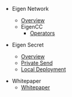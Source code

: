 - Eigen Network
  - [Overview](/README.md)
  - EigenCC
    - [Operators](/docs/operators.md)

- Eigen Secret
  - [Overview](/docs/secret/overview.md)
  - [Private Send](/docs/secret/send.md)
  - [Local Deployment](/docs/secret/deployment.md)
<p hidden>
- User Guide
  - [Login](/docs/usage/Login.md)
  - [Overview](/docs/usage/Overview.md)
  - [Activity](/docs/usage/Activity.md)
  - [Account](/docs/usage/Account.md)
  - [Send](/docs/usage/Send.md)
  - [Exchange](/docs/usage/Exchange.md)
  - [Multisig Wallet](/docs/usage/MultisigWallet.md)
  - [Address Anonymity](/docs/usage/StealthAddress.md)
  - [Privacy](/docs/usage/privacy.md)
  - [Governance](/docs/usage/Governance.md)
</p>

- Whitepaper
  - [Whitepaper](docs/whitepaper.md)

<p hidden>
- EGIP
  - [EigenCALL Instruction](/docs/egip/00001.md)
  - [Confidential Contract](/docs/egip/00002.md)
  - [Secret Recovery Protocol](/docs/egip/00003.md)
- Miner
  - [Hardware Configuration Requirements](/docs/miner.md)
</p>
